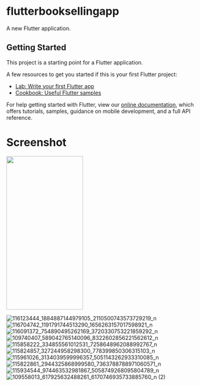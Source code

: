# flutterbooksellingapp

A new Flutter application.

## Getting Started

This project is a starting point for a Flutter application.

A few resources to get you started if this is your first Flutter project:

- [Lab: Write your first Flutter app](https://flutter.dev/docs/get-started/codelab)
- [Cookbook: Useful Flutter samples](https://flutter.dev/docs/cookbook)

For help getting started with Flutter, view our
[online documentation](https://flutter.dev/docs), which offers tutorials,
samples, guidance on mobile development, and a full API reference.

# Screenshot

<img src="https://user-images.githubusercontent.com/45823921/89195901-a1f19000-d5d3-11ea-850b-e125ad3bfa5b.jpg" data-canonical-src="https://gyazo.com/eb5c5741b6a9a16c692170a41a49c858.png" width="200" height="400" />

![116123444_1884887144979105_2110500743573729219_n](https://user-images.githubusercontent.com/45823921/89195901-a1f19000-d5d3-11ea-850b-e125ad3bfa5b.jpg)
![116704742_1191791744513290_1656263157017598921_n](https://user-images.githubusercontent.com/45823921/89195815-7ff80d80-d5d3-11ea-897a-0665282a0e4f.jpg)
![116091372_754890495262169_3720330753221859292_n](https://user-images.githubusercontent.com/45823921/89196038-db2a0000-d5d3-11ea-8744-2e4b9bc1db6a.jpg)
![109740407_589042765140096_8322602856221562612_n](https://user-images.githubusercontent.com/45823921/88439845-84cffb00-ce36-11ea-8b4e-97ce7ea7d808.jpg)
![115858222_334855561012531_7258648962088992767_n](https://user-images.githubusercontent.com/45823921/88440003-e85a2880-ce36-11ea-9cef-af08e7a3d95b.jpg)
![115824857_327244958298300_778399850306315103_n](https://user-images.githubusercontent.com/45823921/88440051-fdcf5280-ce36-11ea-9525-3540cfdf9cef.jpg)
![115961026_3134039599996357_5051143262933310085_n](https://user-images.githubusercontent.com/45823921/88440081-16d80380-ce37-11ea-8438-8e32b04733ff.jpg)
![115822861_2944325868999580_7363788788971060571_n](https://user-images.githubusercontent.com/45823921/88440102-29ead380-ce37-11ea-86b0-3d0208e42261.jpg)
![115934544_974463532981867_5058749268095804789_n](https://user-images.githubusercontent.com/45823921/88440144-5272cd80-ce37-11ea-98b0-7b01b97e364b.jpg)
![109558013_617925632488261_6170746935733885760_n (2)](https://user-images.githubusercontent.com/45823921/89194972-4bd01d00-d5d2-11ea-8376-8a78fbc93001.jpg)
